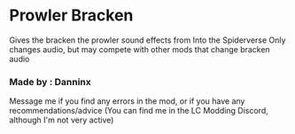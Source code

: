 # Prowler Bracken
Gives the bracken the prowler sound effects from Into the Spiderverse
Only changes audio, but may compete with other mods that change bracken audio

### Made by : Danninx
Message me if you find any errors in the mod, or if you have any recommendations/advice
(You can find me in the LC Modding Discord, although I'm not very active)